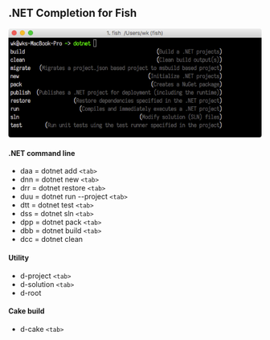 ## .NET Completion for Fish

![](Screen/DotCompletion.png)

#### .NET command line

- daa = dotnet add `<tab>`
- dnn = dotnet new `<tab>`
- drr = dotnet restore `<tab>`
- duu = dotnet run --project `<tab>`
- dtt = dotnet test `<tab>`
- dss = dotnet sln `<tab>`
- dpp = dotnet pack `<tab>`
- dbb = dotnet build `<tab>`
- dcc = dotnet clean

#### Utility

- d-project `<tab>`
- d-solution `<tab>`
- d-root

#### Cake build
 
- d-cake `<tab>`